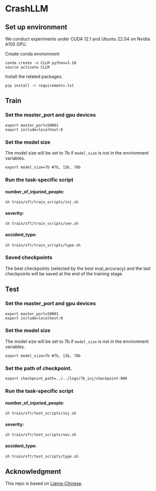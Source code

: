# CrashLLM

## Set up environment
We conduct experiments under CUDA 12.1 and Ubuntu 22.04 on Nvidia A100 GPU.

Create conda environment
```
conda create -n CLLM python=3.10
source activate CLLM
```
Install the related packages.
```
pip install -r requirements.txt
```

## Train

### Set the master_port and gpu devices
```
export master_port=50001
export include=localhost:0
```

### Set the model size
The model size will be set to 7b if `model_size` is not in the environment variables. 

```
export model_size=7b #7b, 13b, 70b
```

### Run the task-specific script
#### number_of_injuried_people: 

```
sh train/sft/train_scripts/inj.sh
```
#### severity: 

```
sh train/sft/train_scripts/sev.sh
```
#### accident_type: 

```
sh train/sft/train_scripts/type.sh
```

### Saved checkpoints

The best checkpoints (selected by the best eval_accuracy) and the last checkpoints will be saved at the end of the training stage. 

## Test

### Set the master_port and gpu devices
```
export master_port=50001
export include=localhost:0
```

### Set the model size
The model size will be set to 7b if `model_size` is not in the environment variables. 

```
export model_size=7b #7b, 13b, 70b
```

### Set the path of checkpoint.
```
export checkpoint_path=../../logs/7b_inj/checkpoint-900
```

### Run the task-specific script
#### number_of_injuried_people: 

```
sh train/sft/test_scripts/inj.sh
```
#### severity: 

```
sh train/sft/test_scripts/sev.sh
```
#### accident_type: 

```
sh train/sft/test_scripts/type.sh
```


## Acknowledgment

This repo is based on [Llama-Chinese](https://github.com/LlamaFamily/Llama-Chinese). 

